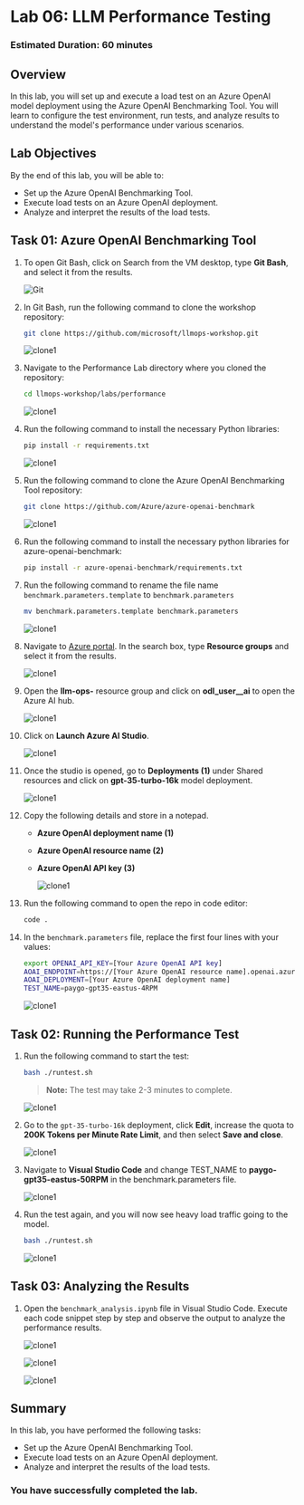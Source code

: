 # Lab 06: LLM Performance Testing

### Estimated Duration: 60 minutes

## Overview

In this lab, you will set up and execute a load test on an Azure OpenAI model deployment using the Azure OpenAI Benchmarking Tool. You will learn to configure the test environment, run tests, and analyze results to understand the model's performance under various scenarios.

## Lab Objectives

By the end of this lab, you will be able to:

- Set up the Azure OpenAI Benchmarking Tool.
- Execute load tests on an Azure OpenAI deployment.
- Analyze and interpret the results of the load tests.

## Task 01: Azure OpenAI Benchmarking Tool

1. To open Git Bash, click on Search from the VM desktop, type **Git Bash**, and select it from the results. 

   ![Git](media/26-08-2024(1).png)

2. In Git Bash, run the following command to clone the workshop repository:

   ```bash
   git clone https://github.com/microsoft/llmops-workshop.git
   ```

   ![clone1](media/26-08-2024(3).png)

3. Navigate to the Performance Lab directory where you cloned the repository:

   ```bash
   cd llmops-workshop/labs/performance
   ```

   ![clone1](media/26-08-2024(4).png)

4. Run the following command to install the necessary Python libraries:

   ```bash
   pip install -r requirements.txt
   ```

   ![clone1](media/26-08-2024(5).png)

5. Run the following command to clone the Azure OpenAI Benchmarking Tool repository:

   ```bash
   git clone https://github.com/Azure/azure-openai-benchmark
   ```

   ![clone1](media/26-08-2024(2).png)

1. Run the following command to install the necessary python libraries for azure-openai-benchmark:

   ```bash
   pip install -r azure-openai-benchmark/requirements.txt
   ```

7. Run the following command to rename the file name `benchmark.parameters.template` to `benchmark.parameters`

   ```bash
   mv benchmark.parameters.template benchmark.parameters
   ```

   ![clone1](media/26-08-2024(6).png)

1. Navigate to [Azure portal](portal.azure.com). In the search box, type **Resource groups** and select it from the results.

   ![clone1](media/26-08-2024(7).png)

1. Open the **llm-ops-<inject key="Deployment-ID" enableCopy="false"/>** resource group and click on **odl_user_<inject key="Deployment-ID" enableCopy="false"/>_ai** to open the Azure AI hub.

   ![clone1](media/26-08-2024(9).png)

1. Click on **Launch Azure AI Studio**.

   ![clone1](media/26-08-2024(8).png)

1. Once the studio is opened, go to **Deployments (1)** under Shared resources and click on **gpt-35-turbo-16k** model deployment.

   ![clone1](media/26-08-2024(10).png)

1. Copy the following details and store in a notepad.

   - **Azure OpenAI deployment name (1)**
   - **Azure OpenAI resource name (2)**
   - **Azure OpenAI API key (3)**

      ![clone1](media/26-08-2024(11).png)

9. Run the following command to open the repo in code editor: 

   ```bash
   code .
   ```

10. In the `benchmark.parameters` file, replace the first four lines with your values:

    ```bash
    export OPENAI_API_KEY=[Your Azure OpenAI API key]
    AOAI_ENDPOINT=https://[Your Azure OpenAI resource name].openai.azure.com/
    AOAI_DEPLOYMENT=[Your Azure OpenAI deployment name]
    TEST_NAME=paygo-gpt35-eastus-4RPM
    ```

    ![clone1](media/26-08-2024(12).png)

## Task 02: Running the Performance Test

1. Run the following command to start the test:

   ```bash
   bash ./runtest.sh
   ```

   > **Note:** The test may take 2-3 minutes to complete.

   ![clone1](media/26-08-2024(13).png)

2. Go to the `gpt-35-turbo-16k` deployment, click **Edit**, increase the quota to **200K Tokens per Minute Rate Limit**, and then select **Save and close**.

   ![clone1](media/26-08-2024(14).png)

1. Navigate to **Visual Studio Code** and change TEST_NAME to **paygo-gpt35-eastus-50RPM** in the benchmark.parameters file.

   ![clone1](media/26-08-2024(18).png)

1. Run the test again, and you will now see heavy load traffic going to the model.

   ```bash
   bash ./runtest.sh
   ```

   ![clone1](media/26-08-2024(13).png)

## Task 03: Analyzing the Results

1. Open the `benchmark_analysis.ipynb` file in Visual Studio Code. Execute each code snippet step by step and observe the output to analyze the performance results.

   ![clone1](media/26-08-2024(15).png)

   ![clone1](media/26-08-2024(16).png)

   ![clone1](media/26-08-2024(17).png)

## Summary

In this lab, you have performed the following tasks:

- Set up the Azure OpenAI Benchmarking Tool.
- Execute load tests on an Azure OpenAI deployment.
- Analyze and interpret the results of the load tests.

### You have successfully completed the lab.

